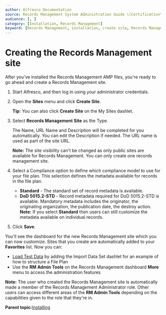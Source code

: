 ```yaml
---
author: Alfresco Documentation
source: Records Management System Administration Guide \(Certification\)
audience: [, ]
category: [Installation, Records Management]
keyword: [Records Management, installation, create site, Records Management installation create site]
---
```


# Creating the Records Management site

After you've installed the Records Management AMP files, you're ready to go ahead and create a Records Management site.

1.  Start Alfresco, and then log in using your administrator credentials.

2.  Open the **Sites** menu and click **Create Site**.

    **Tip:** You can also click **Create Site** on the My Sites dashlet.

3.  Select **Records Management Site** as the Type.

    The Name, URL Name and Description will be completed for you automatically. You can edit the Description if needed. The URL name is used as part of the site URL.

    **Note:** The site visibility can't be changed as only public sites are available for Records Management. You can only create one records management site.

4.  Select a Compliance option to define which compliance model to use for your file plan. This selection defines the metadata available for records in the file plan.

    -   **Standard** - The standard set of record metadata is available.
    -   **DoD 5015.2-STD** - Record metadata required for DoD 5015.2-STD is available. Mandatory metadata includes the originator, the originating organization, the publication date, the destroy action.
    **Note:** If you select **Standard** then users can still customize the metadata available on individual records.

5.  Click **Save**.


You'll see the dashboard for the new Records Management site which you can now customize. Sites that you create are automatically added to your **Favorites** list. Now you can:

-   [Load Test Data](rm-load-testdata.md) by adding the Import Data Set dashlet for an example of how to structure a File Plan
-   Use the **RM Admin Tools** on the Records Management dashboard **More** menu to access the administration features

**Note:** The user who created the Records Management site is automatically made a member of the Records Management Administrator role. Other users can access different areas of the **RM Admin Tools** depending on the capabilities given to the role that they're in.

**Parent topic:**[Installing](../tasks/rm-install-proc.md)

